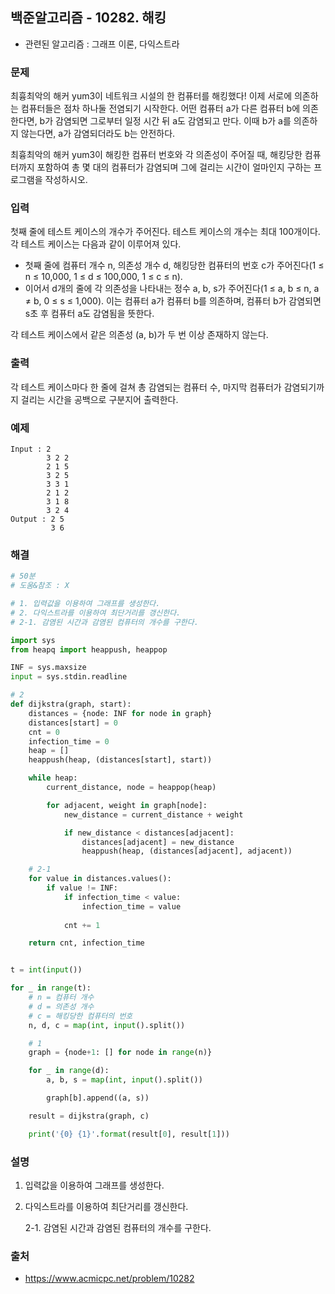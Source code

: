 ## 백준알고리즘 - 10282. 해킹

- 관련된 알고리즘 : 그래프 이론, 다익스트라

### 문제

최흉최악의 해커 yum3이 네트워크 시설의 한 컴퓨터를 해킹했다! 이제 서로에 의존하는 컴퓨터들은 점차 하나둘 전염되기 시작한다. 어떤 컴퓨터 a가 다른 컴퓨터 b에 의존한다면, b가 감염되면 그로부터 일정 시간 뒤 a도 감염되고 만다. 이때 b가 a를 의존하지 않는다면, a가 감염되더라도 b는 안전하다.

최흉최악의 해커 yum3이 해킹한 컴퓨터 번호와 각 의존성이 주어질 때, 해킹당한 컴퓨터까지 포함하여 총 몇 대의 컴퓨터가 감염되며 그에 걸리는 시간이 얼마인지 구하는 프로그램을 작성하시오.

### 입력

첫째 줄에 테스트 케이스의 개수가 주어진다. 테스트 케이스의 개수는 최대 100개이다. 각 테스트 케이스는 다음과 같이 이루어져 있다.

- 첫째 줄에 컴퓨터 개수 n, 의존성 개수 d, 해킹당한 컴퓨터의 번호 c가 주어진다(1 ≤ n ≤ 10,000, 1 ≤ d ≤ 100,000, 1 ≤ c ≤ n).
- 이어서 d개의 줄에 각 의존성을 나타내는 정수 a, b, s가 주어진다(1 ≤ a, b ≤ n, a ≠ b, 0 ≤ s ≤ 1,000). 이는 컴퓨터 a가 컴퓨터 b를 의존하며, 컴퓨터 b가 감염되면 s초 후 컴퓨터 a도 감염됨을 뜻한다.

각 테스트 케이스에서 같은 의존성 (a, b)가 두 번 이상 존재하지 않는다.

### 출력

각 테스트 케이스마다 한 줄에 걸쳐 총 감염되는 컴퓨터 수, 마지막 컴퓨터가 감염되기까지 걸리는 시간을 공백으로 구분지어 출력한다.

### 예제

```
Input : 2
        3 2 2
        2 1 5
        3 2 5
        3 3 1
        2 1 2
        3 1 8
        3 2 4
Output : 2 5
         3 6
```

### 해결

```python
# 50분
# 도움&참조 : X

# 1. 입력값을 이용하여 그래프를 생성한다.
# 2. 다익스트라를 이용하여 최단거리를 갱신한다.
# 2-1. 감염된 시간과 감염된 컴퓨터의 개수를 구한다.

import sys
from heapq import heappush, heappop

INF = sys.maxsize
input = sys.stdin.readline

# 2
def dijkstra(graph, start):
    distances = {node: INF for node in graph}
    distances[start] = 0
    cnt = 0
    infection_time = 0
    heap = []
    heappush(heap, (distances[start], start))

    while heap:
        current_distance, node = heappop(heap)

        for adjacent, weight in graph[node]:
            new_distance = current_distance + weight

            if new_distance < distances[adjacent]:
                distances[adjacent] = new_distance
                heappush(heap, (distances[adjacent], adjacent))

    # 2-1
    for value in distances.values():
        if value != INF:
            if infection_time < value:
                infection_time = value
            
            cnt += 1

    return cnt, infection_time


t = int(input())

for _ in range(t):
    # n = 컴퓨터 개수
    # d = 의존성 개수
    # c = 해킹당한 컴퓨터의 번호
    n, d, c = map(int, input().split())

    # 1
    graph = {node+1: [] for node in range(n)}

    for _ in range(d):
        a, b, s = map(int, input().split())

        graph[b].append((a, s))

    result = dijkstra(graph, c)

    print('{0} {1}'.format(result[0], result[1]))

```

### 설명

1. 입력값을 이용하여 그래프를 생성한다.

2. 다익스트라를 이용하여 최단거리를 갱신한다.

   2-1. 감염된 시간과 감염된 컴퓨터의 개수를 구한다.

### 출처

- https://www.acmicpc.net/problem/10282
